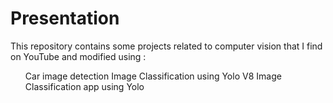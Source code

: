 # Presentation
This repository contains some projects related to computer vision that I find on YouTube and modified using :
<ul>
  <il> Car image detection
  <il> Image Classification using Yolo V8 
  <il> Image Classification app using Yolo

</ul>
